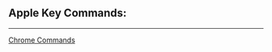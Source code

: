 ## Apple Key Commands:  
-----------------------  

[Chrome Commands](https://www.dansilvestre.com/chrome-keyboard-shortcuts/)
